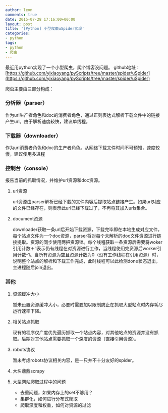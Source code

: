 ```yaml
---
author: leon
comments: true
date: 2015-07-28 17:16:00+00:00
layout: post
title: '[Python] 小型爬虫uSpider实现' 
categories:
- python
tags:
- python 
- 爬虫
---
```


最近用python实现了一个小型爬虫，爬个博客没问题。
github地址： [https://github.com/yixiaoyang/pyScripts/tree/master/spider/uSpider](https://github.com/yixiaoyang/pyScripts/tree/master/spider/uSpider)

爬虫主要由三部分构成：
 
### 分析器（parser）

作为url生产者角色和doc的消费者角色，通过正则表达式解析下载文件中的链接产生url。由于解析速度较快，建议单线程。

### 下载器（downloader）

作为url消费者角色和doc的生产者角色。从网络下载文件时间不可预知，速度较慢，建议使用多进程

### 控制台（console）

报告当前的抓取情况，并维护url资源和doc资源。

1. url资源

    url资源由parser解析已经下载的文件内容后提取站点链接产生。如果url对应的文件已经存在，则表示此url已经下载过了，不再将其加入urls集合。

2. document资源

    downloader获取一条url后开始下载资源，下载完毕即在本地生成对应文件，每个站点文件为一个doc资源，parser将对每个未解析的doc文件资源进行链接提取。资源的同步使用两把资源锁。每个线程获取一条资源后需要将woker引用计数＋1表示仍有线程在对资源进行工作，当线程使用完资源后worker引用计数-1。当所有资源为空且资源计数为0（没有工作线程在引用资源）时，说明整个站点的解析和下载工作完成，此时线程可以此检测done状态退出，主进程随后join退出。

### 其他

1. 资源缓冲大小

    暂未设置资源缓冲大小，必要时需要加以限制防止在抓取大型站点时内存耗尽运行速率下降。

2. 相关站点抓取

    现有的程序仅广度优先遍历抓取一个站点内容，对其他站点的资源并没有抓取。后期对其他站点需要抓取一个深度的资源（直接引用资源）。

3. robots协议

    暂未考虑robots协议相关内容，是一只并不十分友好的spider。

4. 大名鼎鼎scrapy

5. 大型网站爬取过程中的问题
   - 去重问题，如果内存上的set不够用？
   - 集群化，如何进行分布式爬取
   - 爬取深度和权重，如何对资源的过滤

